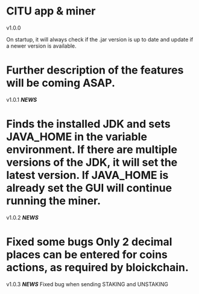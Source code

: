 # CITU app & miner

v1.0.0

On startup, it will always check if the .jar version is up to date and update if a newer version is available.

Further description of the features will be coming ASAP.
========================================================

v1.0.1 ***NEWS***

Finds the installed JDK and sets JAVA_HOME in the variable environment.
If there are multiple versions of the JDK, it will set the latest version.
If JAVA_HOME is already set the GUI will continue running the miner.
====================================================================

v1.0.2 ***NEWS***

Fixed some bugs
Only 2 decimal places can be entered for coins actions, as required by bloickchain.
===================================================================================

v1.0.3 ***NEWS***
Fixed bug when sending STAKING and UNSTAKING

